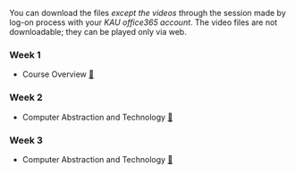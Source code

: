You can download the files *except the videos* through the session made by log-on process with your *KAU office365 account*. The video files are not downloadable; they can be played only via web.

### Week 1
 * Course Overview [📝](https://kau365-my.sharepoint.com/:p:/g/personal/taehwan_kim_kau_ac_kr/EQoL6PxBXxZFkM8HTi1owHwBbwb8DUPv9Vz2pbMufy70kw?e=2bjmTg)

### Week 2
 * Computer Abstraction and Technology [📝](https://kau365-my.sharepoint.com/:p:/g/personal/taehwan_kim_kau_ac_kr/EcSDbDPG1YpBi4KzOIU76isBtTeSmWGNCzEqCUnzpNNpAw?e=RShYGO)

### Week 3
 * Computer Abstraction and Technology [📝](https://kau365-my.sharepoint.com/:p:/g/personal/taehwan_kim_kau_ac_kr/EThXsNUEl5RPoOY8gAXCi-4B2ZH4Zekn26wmeJokREXY_A?e=fKzRny)
